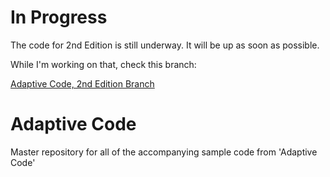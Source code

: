 # In Progress
The code for 2nd Edition is still underway. It will be up as soon as possible. 

While I'm working on that, check this branch:

[Adaptive Code, 2nd Edition Branch](https://github.com/AdaptiveCode/AdaptiveCode/tree/2e)


# Adaptive Code
Master repository for all of the accompanying sample code from 'Adaptive Code'

